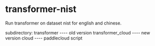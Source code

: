 # transformer-nist

Run transformer on dataset nist for english and chinese.

subdirectory:
transformer           ---- old version
transformer_cloud     ---- new version
cloud                 ---- paddlecloud script
